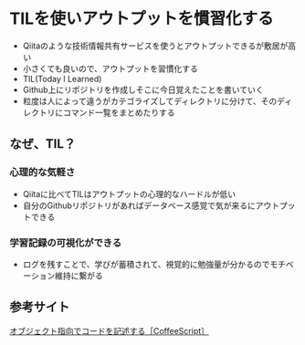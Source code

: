 # TILを使いアウトプットを慣習化する
- Qiitaのような技術情報共有サービスを使うとアウトプットできるが敷居が高い
- 小さくても良いので、アウトプットを習慣化する
- TIL(Today I Learned)
- Github上にリポジトリを作成しそこに今日覚えたことを書いていく
- 粒度は人によって違うがカテゴライズしてディレクトリに分けて、そのディレクトリにコマンド一覧をまとめたりする

## なぜ、TIL？
### 心理的な気軽さ
- Qiitaに比べてTILはアウトプットの心理的なハードルが低い
- 自分のGithubリポジトリがあればデータベース感覚で気が来るにアウトプットできる
### 学習記録の可視化ができる
- ログを残すことで、学びが蓄積されて、視覚的に勉強量が分かるのでモチベーション維持に繋がる

## 参考サイト
[オブジェクト指向でコードを記述する［CoffeeScript］](https://www.buildinsider.net/web/bookjslib111/63 "Githubのリポジトリ「TIL」を使って小さなアウトプットを習慣化する")
